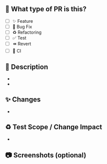 ## 📌 What type of PR is this?

- [ ] ✨ Feature
- [ ] 🐛 Bug Fix
- [ ] ♻️ Refactoring
- [ ] ✅ Test
- [ ] ⏪️ Revert
- [ ] 🔁 CI

## 📝 Description

- []()
- 
## ✨ Changes

-

## ♻️ Test Scope / Change Impact

-

## 📷 Screenshots (optional)
